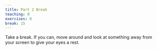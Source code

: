 ```yaml
---
title: Part 2 Break
teaching: 0
exercises: 0
break: 15
---
```


Take a break. If you can, move around and look at something away from your screen to give your eyes a rest.


